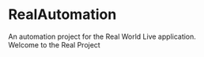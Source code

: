 # RealAutomation
An automation project for the Real World Live application.<br>
Welcome to the Real Project

